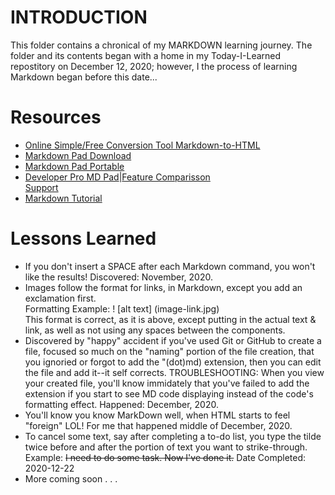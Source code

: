 # INTRODUCTION 
This folder contains a chronical of my MARKDOWN learning journey. The folder and its contents began with a home in my Today-I-Learned repostitory on December 12, 2020; however, I the process of learning Markdown began before this date... 

# Resources
* [Online Simple/Free Conversion Tool Markdown-to-HTML](https://markdowntohtml.com/)<br>
* [Markdown Pad Download](http://markdownpad.com/download.html) <br>
* [Markdown Pad Portable](http://markdownpad.com/download.html)<br>
* [Developer Pro MD Pad](https://markdownpad.com/buy.html)|[Feature Comparisson](https://markdownpad.com/compare.html)<br>
  [Support](http://markdownpad.com/support.html)<br>
* [Markdown Tutorial](https://www.markdowntutorial.com/lesson/1/)<br>


# Lessons Learned <br>
* If you don't insert a SPACE after each Markdown command, you won't like the results! Discovered: November, 2020.<br> 
* Images follow the format for links, in Markdown, except you add an exclamation first. <br>
        Formatting Example: ! [alt text] (image-link.jpg) <br>
        This format is correct, as it is above, except putting in the actual text & link, as well as not using any spaces between the components. <br>
* Discovered by "happy" accident if you've used Git or GitHub to create a file, focused so much on the "naming" portion of the file creation, that you ignoried or forgot to add the "(dot)md) extension, then you can edit the file and add it--it self corrects.  TROUBLESHOOTING: When you view your created file, you'll know immidately that you've failed to add the extension if you start to see MD code displaying instead of the code's formatting effect. Happened: December, 2020. <br>
* You'll know you know MarkDown well, when HTML starts to feel "foreign" LOL! For me that happened middle of December, 2020. <br>
* To cancel some text, say after completing a to-do list, you type the tilde twice before and after the portion of text you want to strike-through.  <br>
      Example:  ~~I need to do some task.  Now I've done it.~~ Date Completed: 2020-12-22 <br>
* More coming soon . . . <br>

